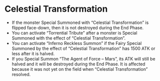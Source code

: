 # Celestial Transformation

*   If the monster Special Summoned with “Celestial Transformation” is flipped face-down, then it is not destroyed during the End Phase.
*   You can activate “Torrential Tribute” after a monster is Special Summoned with the effect of “Celestial Transformation”.
*   You can activate “Inferno Reckless Summon” if the Fairy Special Summoned by the effect of “Celestial Transformation” has 1500 ATK or less after it is halved.
*   If you Special Summon “The Agent of Force – Mars”, its ATK will still be halved and it will be destroyed during the End Phase. It is affected because it was not yet on the field when “Celestial Transformation” resolved.
